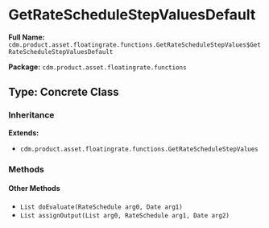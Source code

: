 # GetRateScheduleStepValuesDefault

**Full Name:** `cdm.product.asset.floatingrate.functions.GetRateScheduleStepValues$GetRateScheduleStepValuesDefault`

**Package:** `cdm.product.asset.floatingrate.functions`

## Type: Concrete Class

### Inheritance

**Extends:**
- `cdm.product.asset.floatingrate.functions.GetRateScheduleStepValues`

### Methods

#### Other Methods

- `List doEvaluate(RateSchedule arg0, Date arg1)`
- `List assignOutput(List arg0, RateSchedule arg1, Date arg2)`

